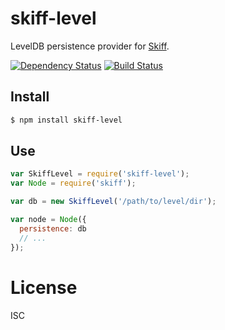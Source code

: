 # skiff-level

LevelDB persistence provider for [Skiff](https://github.com/pgte/skiff).

[![Dependency Status](https://david-dm.org/pgte/skiff-level.svg)](https://david-dm.org/pgte/skiff-level)
[![Build Status](https://travis-ci.org/pgte/skiff-level.svg)](https://travis-ci.org/pgte/skiff-level)

## Install

```bash
$ npm install skiff-level
```

## Use

```javascript
var SkiffLevel = require('skiff-level');
var Node = require('skiff');

var db = new SkiffLevel('/path/to/level/dir');

var node = Node({
  persistence: db
  // ...
});
```

# License

ISC